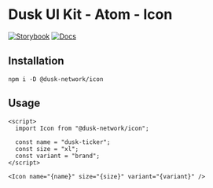 # Dusk UI Kit - Atom - Icon

[![Storybook](https://img.shields.io/badge/Storybook-Component_Playground-%23FF4785?style=flat&logo=storybook)](https://dusk-network.github.io/dusk-ui-kit/?path=/story/components-atoms-icon)
[![Docs](https://img.shields.io/badge/Documentation-%235E35CF?style=flat)](https://dusk-network.github.io/dusk-ui-kit/docs/components/atoms/icon)

## Installation

```
npm i -D @dusk-network/icon
```

## Usage

<!-- MARKDOWN-AUTO-DOCS:START (CODE:src=../../../examples/src/atoms/icon/Icon_01.svelte) -->
<!-- The below code snippet is automatically added from ../../../examples/src/atoms/icon/Icon_01.svelte -->
```svelte
<script>
  import Icon from "@dusk-network/icon";

  const name = "dusk-ticker";
  const size = "xl";
  const variant = "brand";
</script>

<Icon name="{name}" size="{size}" variant="{variant}" />
```
<!-- MARKDOWN-AUTO-DOCS:END -->
